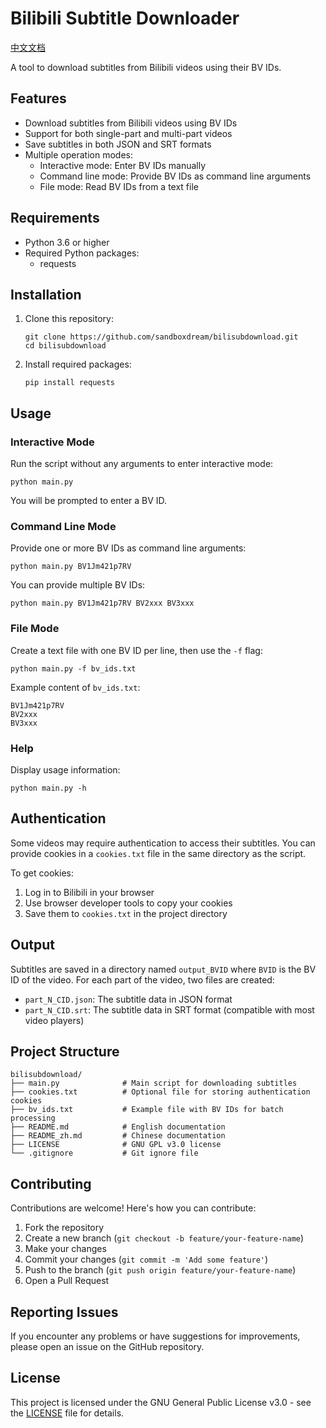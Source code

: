 # Bilibili Subtitle Downloader

[中文文档](README_zh.md)

A tool to download subtitles from Bilibili videos using their BV IDs.

## Features

- Download subtitles from Bilibili videos using BV IDs
- Support for both single-part and multi-part videos
- Save subtitles in both JSON and SRT formats
- Multiple operation modes:
  - Interactive mode: Enter BV IDs manually
  - Command line mode: Provide BV IDs as command line arguments
  - File mode: Read BV IDs from a text file

## Requirements

- Python 3.6 or higher
- Required Python packages:
  - requests

## Installation

1. Clone this repository:
   ```
   git clone https://github.com/sandboxdream/bilisubdownload.git
   cd bilisubdownload
   ```


2. Install required packages:
   ```
   pip install requests
   ```

## Usage

### Interactive Mode

Run the script without any arguments to enter interactive mode:

```
python main.py
```

You will be prompted to enter a BV ID.

### Command Line Mode

Provide one or more BV IDs as command line arguments:

```
python main.py BV1Jm421p7RV
```

You can provide multiple BV IDs:

```
python main.py BV1Jm421p7RV BV2xxx BV3xxx
```

### File Mode

Create a text file with one BV ID per line, then use the `-f` flag:

```
python main.py -f bv_ids.txt
```

Example content of `bv_ids.txt`:
```
BV1Jm421p7RV
BV2xxx
BV3xxx
```

### Help

Display usage information:

```
python main.py -h
```

## Authentication

Some videos may require authentication to access their subtitles. You can provide cookies in a `cookies.txt` file in the same directory as the script.

To get cookies:
1. Log in to Bilibili in your browser
2. Use browser developer tools to copy your cookies
3. Save them to `cookies.txt` in the project directory

## Output

Subtitles are saved in a directory named `output_BVID` where `BVID` is the BV ID of the video. For each part of the video, two files are created:
- `part_N_CID.json`: The subtitle data in JSON format
- `part_N_CID.srt`: The subtitle data in SRT format (compatible with most video players)

## Project Structure

```
bilisubdownload/
├── main.py              # Main script for downloading subtitles
├── cookies.txt          # Optional file for storing authentication cookies
├── bv_ids.txt           # Example file with BV IDs for batch processing
├── README.md            # English documentation
├── README_zh.md         # Chinese documentation
├── LICENSE              # GNU GPL v3.0 license
└── .gitignore           # Git ignore file
```

## Contributing

Contributions are welcome! Here's how you can contribute:

1. Fork the repository
2. Create a new branch (`git checkout -b feature/your-feature-name`)
3. Make your changes
4. Commit your changes (`git commit -m 'Add some feature'`)
5. Push to the branch (`git push origin feature/your-feature-name`)
6. Open a Pull Request

## Reporting Issues

If you encounter any problems or have suggestions for improvements, please open an issue on the GitHub repository.

## License

This project is licensed under the GNU General Public License v3.0 - see the [LICENSE](LICENSE) file for details.
